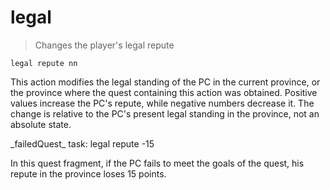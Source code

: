 # legal

> Changes the player's legal repute

    legal repute nn

This action modifies the legal standing of the PC in the current province, or the province where the quest containing this action was obtained. Positive values increase the PC's repute, while negative numbers decrease it. The change is relative to the PC's present legal standing in the province, not an absolute state.

\_failedQuest\_ task:
    legal repute -15

In this quest fragment, if the PC fails to meet the goals of the quest, his repute in the province loses 15 points.
